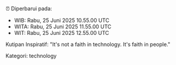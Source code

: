 ⏰ Diperbarui pada:
- WIB: Rabu, 25 Juni 2025 10.55.00 UTC
- WITA: Rabu, 25 Juni 2025 11.55.00 UTC
- WIT: Rabu, 25 Juni 2025 12.55.00 UTC

Kutipan Inspiratif:
"It's not a faith in technology. It's faith in people."


Kategori: technology


